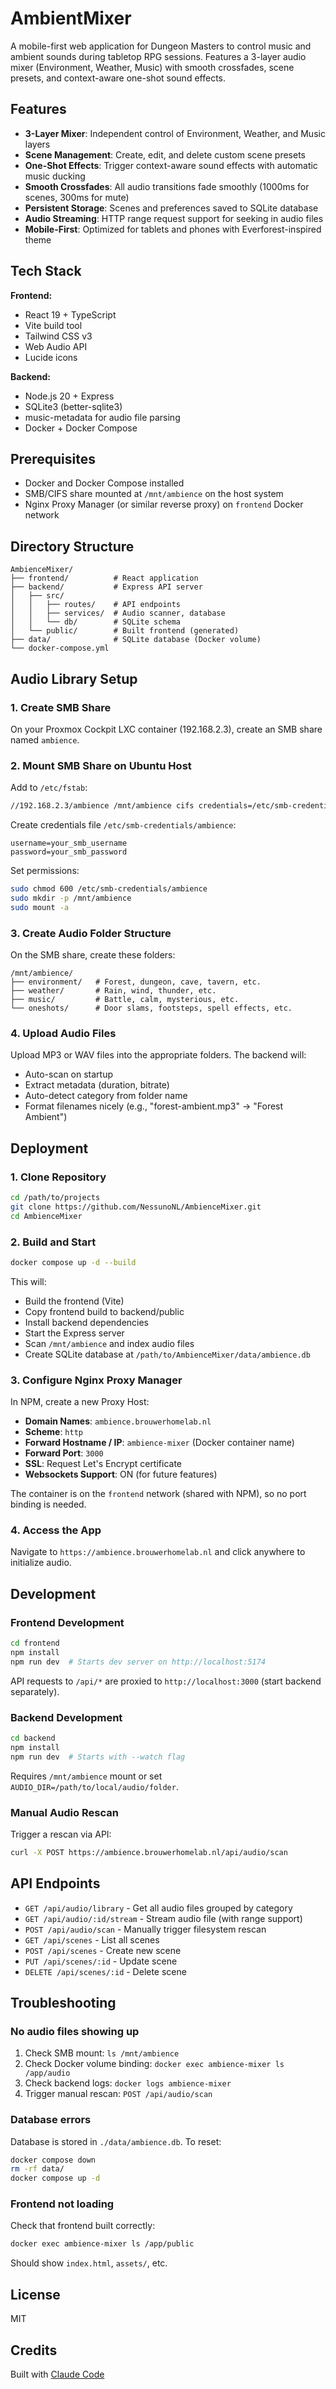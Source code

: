 # AmbientMixer

A mobile-first web application for Dungeon Masters to control music and ambient sounds during tabletop RPG sessions. Features a 3-layer audio mixer (Environment, Weather, Music) with smooth crossfades, scene presets, and context-aware one-shot sound effects.

## Features

- **3-Layer Mixer**: Independent control of Environment, Weather, and Music layers
- **Scene Management**: Create, edit, and delete custom scene presets
- **One-Shot Effects**: Trigger context-aware sound effects with automatic music ducking
- **Smooth Crossfades**: All audio transitions fade smoothly (1000ms for scenes, 300ms for mute)
- **Persistent Storage**: Scenes and preferences saved to SQLite database
- **Audio Streaming**: HTTP range request support for seeking in audio files
- **Mobile-First**: Optimized for tablets and phones with Everforest-inspired theme

## Tech Stack

**Frontend:**
- React 19 + TypeScript
- Vite build tool
- Tailwind CSS v3
- Web Audio API
- Lucide icons

**Backend:**
- Node.js 20 + Express
- SQLite3 (better-sqlite3)
- music-metadata for audio file parsing
- Docker + Docker Compose

## Prerequisites

- Docker and Docker Compose installed
- SMB/CIFS share mounted at `/mnt/ambience` on the host system
- Nginx Proxy Manager (or similar reverse proxy) on `frontend` Docker network

## Directory Structure

```
AmbienceMixer/
├── frontend/          # React application
├── backend/           # Express API server
│   ├── src/
│   │   ├── routes/    # API endpoints
│   │   ├── services/  # Audio scanner, database
│   │   └── db/        # SQLite schema
│   └── public/        # Built frontend (generated)
├── data/              # SQLite database (Docker volume)
└── docker-compose.yml
```

## Audio Library Setup

### 1. Create SMB Share

On your Proxmox Cockpit LXC container (192.168.2.3), create an SMB share named `ambience`.

### 2. Mount SMB Share on Ubuntu Host

Add to `/etc/fstab`:

```bash
//192.168.2.3/ambience /mnt/ambience cifs credentials=/etc/smb-credentials/ambience,vers=3.1.1,sec=ntlmssp,uid=1000,gid=1000,noperm,cache=none,noserverino,actimeo=0,_netdev,x-systemd.automount,x-systemd.idle-timeout=60 0 0
```

Create credentials file `/etc/smb-credentials/ambience`:

```
username=your_smb_username
password=your_smb_password
```

Set permissions:

```bash
sudo chmod 600 /etc/smb-credentials/ambience
sudo mkdir -p /mnt/ambience
sudo mount -a
```

### 3. Create Audio Folder Structure

On the SMB share, create these folders:

```
/mnt/ambience/
├── environment/   # Forest, dungeon, cave, tavern, etc.
├── weather/       # Rain, wind, thunder, etc.
├── music/         # Battle, calm, mysterious, etc.
└── oneshots/      # Door slams, footsteps, spell effects, etc.
```

### 4. Upload Audio Files

Upload MP3 or WAV files into the appropriate folders. The backend will:
- Auto-scan on startup
- Extract metadata (duration, bitrate)
- Auto-detect category from folder name
- Format filenames nicely (e.g., "forest-ambient.mp3" → "Forest Ambient")

## Deployment

### 1. Clone Repository

```bash
cd /path/to/projects
git clone https://github.com/NessunoNL/AmbienceMixer.git
cd AmbienceMixer
```

### 2. Build and Start

```bash
docker compose up -d --build
```

This will:
- Build the frontend (Vite)
- Copy frontend build to backend/public
- Install backend dependencies
- Start the Express server
- Scan `/mnt/ambience` and index audio files
- Create SQLite database at `/path/to/AmbienceMixer/data/ambience.db`

### 3. Configure Nginx Proxy Manager

In NPM, create a new Proxy Host:

- **Domain Names**: `ambience.brouwerhomelab.nl`
- **Scheme**: `http`
- **Forward Hostname / IP**: `ambience-mixer` (Docker container name)
- **Forward Port**: `3000`
- **SSL**: Request Let's Encrypt certificate
- **Websockets Support**: ON (for future features)

The container is on the `frontend` network (shared with NPM), so no port binding is needed.

### 4. Access the App

Navigate to `https://ambience.brouwerhomelab.nl` and click anywhere to initialize audio.

## Development

### Frontend Development

```bash
cd frontend
npm install
npm run dev  # Starts dev server on http://localhost:5174
```

API requests to `/api/*` are proxied to `http://localhost:3000` (start backend separately).

### Backend Development

```bash
cd backend
npm install
npm run dev  # Starts with --watch flag
```

Requires `/mnt/ambience` mount or set `AUDIO_DIR=/path/to/local/audio/folder`.

### Manual Audio Rescan

Trigger a rescan via API:

```bash
curl -X POST https://ambience.brouwerhomelab.nl/api/audio/scan
```

## API Endpoints

- `GET /api/audio/library` - Get all audio files grouped by category
- `GET /api/audio/:id/stream` - Stream audio file (with range support)
- `POST /api/audio/scan` - Manually trigger filesystem rescan
- `GET /api/scenes` - List all scenes
- `POST /api/scenes` - Create new scene
- `PUT /api/scenes/:id` - Update scene
- `DELETE /api/scenes/:id` - Delete scene

## Troubleshooting

### No audio files showing up

1. Check SMB mount: `ls /mnt/ambience`
2. Check Docker volume binding: `docker exec ambience-mixer ls /app/audio`
3. Check backend logs: `docker logs ambience-mixer`
4. Trigger manual rescan: `POST /api/audio/scan`

### Database errors

Database is stored in `./data/ambience.db`. To reset:

```bash
docker compose down
rm -rf data/
docker compose up -d
```

### Frontend not loading

Check that frontend built correctly:

```bash
docker exec ambience-mixer ls /app/public
```

Should show `index.html`, `assets/`, etc.

## License

MIT

## Credits

Built with [Claude Code](https://claude.com/claude-code)
